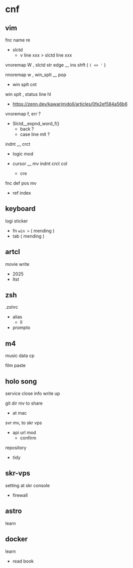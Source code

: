 
# cnf


## vim

fnc name re
- slctd
  - v line xxx > slctd line xxx

vnoremap W , slctd str edge __ ins shft ( `( <> '` )

nnoremap w , win_splt __ pop
- win splt cnt

win splt , status line hl
- https://zenn.dev/kawarimidoll/articles/0fe2ef584a56b6

vnoremap f, err ?
- Slctd__expnd_word_f()
  - back ?
  - case line mlt ?

indnt __ crct
- logic mod

- cursor __ mv indnt crct col
  - cre


fnc def pos mv
- ref index


## keyboard

logi sticker
- fn `win >` ( mending )
- tab ( mending )


## artcl

movie write
- 2025
- ltst


## zsh

.zshrc
- alias
  - ll
- prompto


## m4

music data cp

film paste


## holo song

service close info write up


git dir mv to share
- at mac


svr mv, to skr vps
- api url mod
  - confirm


repository
- tidy


## skr-vps

setting at skr console
- firewall


## astro

learn


## docker

learn
- read book


